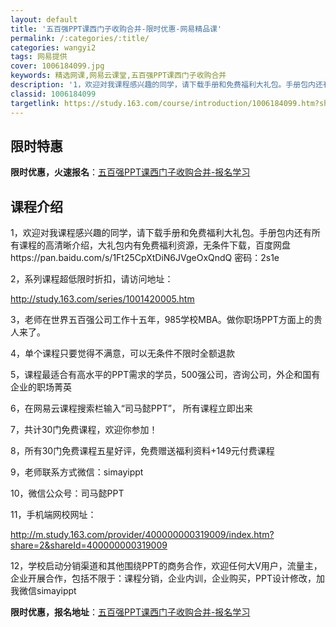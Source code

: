 ```yaml
---
layout: default
title: '五百强PPT课西门子收购合并-限时优惠-网易精品课'
permalink: /:categories/:title/
categories: wangyi2
tags: 网易提供
cover: 1006184099.jpg
keywords: 精选网课,网易云课堂,五百强PPT课西门子收购合并
description: '1，欢迎对我课程感兴趣的同学，请下载手册和免费福利大礼包。手册包内还有所有课程的高清晰介绍，大礼包内有免费福利资源，无条'
classid: 1006184099
targetlink: https://study.163.com/course/introduction/1006184099.htm?share=1&shareId=1025206652&utm_campaign=share&utm_medium=iphoneShare&utm_source=&utm_u=1025206652
---
```


## 限时特惠

**限时优惠，火速报名**：[五百强PPT课西门子收购合并-报名学习](https://study.163.com/course/introduction/1006184099.htm?share=1&shareId=1025206652&utm_campaign=share&utm_medium=iphoneShare&utm_source=&utm_u=1025206652)

## 课程介绍

1，欢迎对我课程感兴趣的同学，请下载手册和免费福利大礼包。手册包内还有所有课程的高清晰介绍，大礼包内有免费福利资源，无条件下载，百度网盘https://pan.baidu.com/s/1Ft25CpXtDiN6JVgeOxQndQ 密码：2s1e



2，系列课程超低限时折扣，请访问地址：

http://study.163.com/series/1001420005.htm



3，老师在世界五百强公司工作十五年，985学校MBA。做你职场PPT方面上的贵人来了。



4，单个课程只要觉得不满意，可以无条件不限时全额退款



5，课程最适合有高水平的PPT需求的学员，500强公司，咨询公司，外企和国有企业的职场菁英



6，在网易云课程搜索栏输入“司马懿PPT”， 所有课程立即出来



7，共计30门免费课程，欢迎你参加！



8，所有30门免费课程五星好评，免费赠送福利资料+149元付费课程



9，老师联系方式微信：simayippt



10，微信公众号：司马懿PPT



11，手机端网校网址：

http://m.study.163.com/provider/400000000319009/index.htm?share=2&shareId=400000000319009



12，学校启动分销渠道和其他围绕PPT的商务合作，欢迎任何大V用户，流量主，企业开展合作，包括不限于：课程分销，企业内训，企业购买，PPT设计修改，加我微信simayippt

**限时优惠，报名地址**：[五百强PPT课西门子收购合并-报名学习](https://study.163.com/course/introduction/1006184099.htm?share=1&shareId=1025206652&utm_campaign=share&utm_medium=iphoneShare&utm_source=&utm_u=1025206652)

